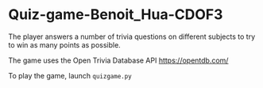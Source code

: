 # Quiz-game-Benoit_Hua-CDOF3
The player answers a number of trivia questions on different subjects to try to win as many points as possible.

The game uses the Open Trivia Database API https://opentdb.com/

To play the game, launch ``quizgame.py``
